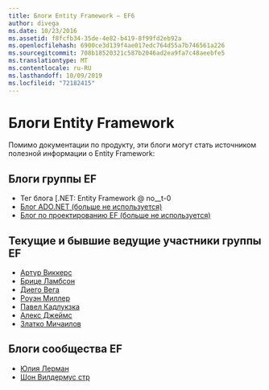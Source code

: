 ```yaml
---
title: Блоги Entity Framework — EF6
author: divega
ms.date: 10/23/2016
ms.assetid: f8fcfb34-35de-4e82-b419-8f99fd2eb92a
ms.openlocfilehash: 6900ce3d139f4ae017edc764d55a7b746561a226
ms.sourcegitcommit: 708b18520321c587b2046ad2ea9fa7c48aeebfe5
ms.translationtype: MT
ms.contentlocale: ru-RU
ms.lasthandoff: 10/09/2019
ms.locfileid: "72182415"
---
```

# <a name="entity-framework-blogs"></a>Блоги Entity Framework
Помимо документации по продукту, эти блоги могут стать источником полезной информации о Entity Framework:

## <a name="ef-team-blogs"></a>Блоги группы EF

- Тег блога [.NET: Entity Framework @ no__t-0
- [Блог ADO.NET (больше не используется)](https://blogs.msdn.microsoft.com/adonet/)
- [Блог по проектированию EF (больше не используется)](https://blogs.msdn.microsoft.com/efdesign/)

## <a name="current-and-former-ef-team-bloggers"></a>Текущие и бывшие ведущие участники группы EF

- [Артур Виккерс](https://blog.oneunicorn.com/tag/entity-framework/)
- [Брице Ламбсон](https://www.bricelam.net/)
- [Диего Вега](https://blogs.msdn.microsoft.com/diego/)
- [Роуэн Миллер](https://romiller.com/category/entity-framework/)
- [Павел Кадлукзка](https://blog.3d-logic.com/category/entity-framework/)
- [Алекс Джеймс](https://blogs.msdn.microsoft.com/alexj/tag/entity-framework/)
- [Златко Мичаилов](https://blogs.msdn.microsoft.com/esql/tag/entity-framework/)

## <a name="ef-community-bloggers"></a>Блоги сообщества EF

- [Юлия Лерман](https://thedatafarm.com/blog/)  
- [Шон Вилдермус стр](https://wildermuth.com/Tag/%20Entity%20Framework)  
